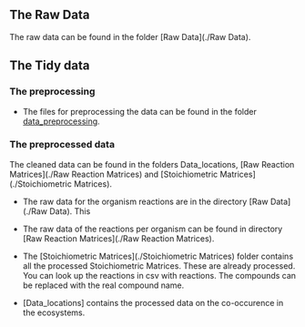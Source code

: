 ## The Raw Data
The raw data can be found in the folder [Raw Data](./Raw Data). 

## The Tidy data

### The preprocessing
* The files for preprocessing the data can be found in the folder [data_preprocessing](../data_preprocessing). 

### The preprocessed data
The cleaned data can be found in the folders Data_locations, [Raw Reaction Matrices](./Raw Reaction Matrices) and [Stoichiometric Matrices](./Stoichiometric Matrices). 

* The raw data for the organism reactions are in the directory [Raw Data](./Raw Data). This 

* The raw data of the reactions per organism can be found in directory [Raw Reaction Matrices](./Raw Reaction Matrices).

* The [Stoichiometric Matrices](./Stoichiometric Matrices) folder contains all the processed Stoichiometric Matrices.
These are already processed. You can look up the reactions in csv with reactions.
The compounds can be replaced with the real compound name.

* [Data_locations] contains the processed data on the co-occurence in the ecosystems.